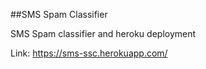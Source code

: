 ##SMS Spam Classifier

SMS Spam classifier and heroku deployment

Link: https://sms-ssc.herokuapp.com/
